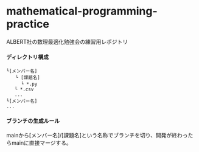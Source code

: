# mathematical-programming-practice

ALBERT社の数理最適化勉強会の練習用レポジトリ

#### ディレクトリ構成

```
└[メンバー名]
　　└ [課題名]
  　　└ *.py
   └ *.csv 
   ...
└[メンバー名]
...
```

#### ブランチの生成ルール

mainから[メンバー名]/[課題名]という名称でブランチを切り、開発が終わったらmainに直接マージする。
